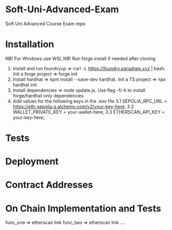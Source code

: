 # Soft-Uni-Advanced-Exam

Soft Uni Advanced Course Exam repo

# Installation

NB! For Windows use WSL
NB! Run forge install if needed after cloning

1. Install and run foundryup => curl -L https://foundry.paradigm.xyz | bash. Init a forge project => forge init
2. Install hardhat => npm install --save-dev hardhat. Init a TS project => npx hardhat init
3. Install dependencies => node update.js. Use flag -f/-h to install forge/hardhat only dependencies
4. Add values for the following keys in the .env file
   3.1 SEPOLIA_RPC_URL = https://eth-sepolia.g.alchemy.com/v2/your-key-here;
   3.2 WALLET_PRIVATE_KEY = your-wallet-here;
   3.3 ETHERSCAN_API_KEY = your-key-here;

# Tests

# Deployment

# Contract Addresses

# On Chain Implementation and Tests

func_one => etherscan link
func_two => etherscan link
....
